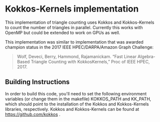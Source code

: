 # Kokkos-Kernels implementation

This implementation of triangle counting uses Kokkos and Kokkos-Kernels to count the
number of triangles in parallel.  Currently this works with OpenMP but could be extended 
to work on GPUs as well.

This implementation was similar to implementation that was awarded champion status in
the 2017 IEEE HPEC/DARPA/Amazon Graph Challenge:

> Wolf, Deveci, Berry, Hammond, Rajamanickam. “Fast Linear Algebra-Based Triangle Counting with KokkosKernels,” Proc of IEEE HPEC, 2017.

## Building Instructions

In order to build this code, you'll need to set the following environment variables
(or change them in the makefile) KOKKOS_PATH and KK_PATH, which should point to the installation of the
Kokkos and Kokkos-Kernels libraries, respectively.  Kokkos and Kokkos-Kernels can be found at
https://github.com/kokkos .


